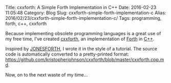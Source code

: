 Title: cxxforth: A Simple Forth Implementation in C++
Date: 2016-02-23 11:05:48
Category: Blog
Slug: cxxforth-simple-forth-implementation-c
Alias: 2016/02/23/cxxforth-simple-forth-implementation-c/
Tags: programming, forth, c++, cxxforth


Because implementing obsolete programming languages is a great use of my free time, I've created [cxxforth][cxxforth], an implementation of [Forth][forth] in [C++][c++].

Inspired by [JONESFORTH][jonesforth], I wrote it in the style of a tutorial. The source code is automatically converted to a pretty-printed format: <https://github.com/kristopherjohnson/cxxforth/blob/master/cxxforth.cpp.md>.

Now, on to the next waste of my time...

[cxxforth]: https://github.com/kristopherjohnson/cxxforth

[forth]: https://en.wikipedia.org/wiki/Forth_(programming_language)

[c++]: https://en.wikipedia.org/wiki/C%2B%2B

[jonesforth]: http://git.annexia.org/?p=jonesforth.git;a=blob;f=jonesforth.S;h=45e6e854a5d2a4c3f26af264dfce56379d401425;hb=HEAD
